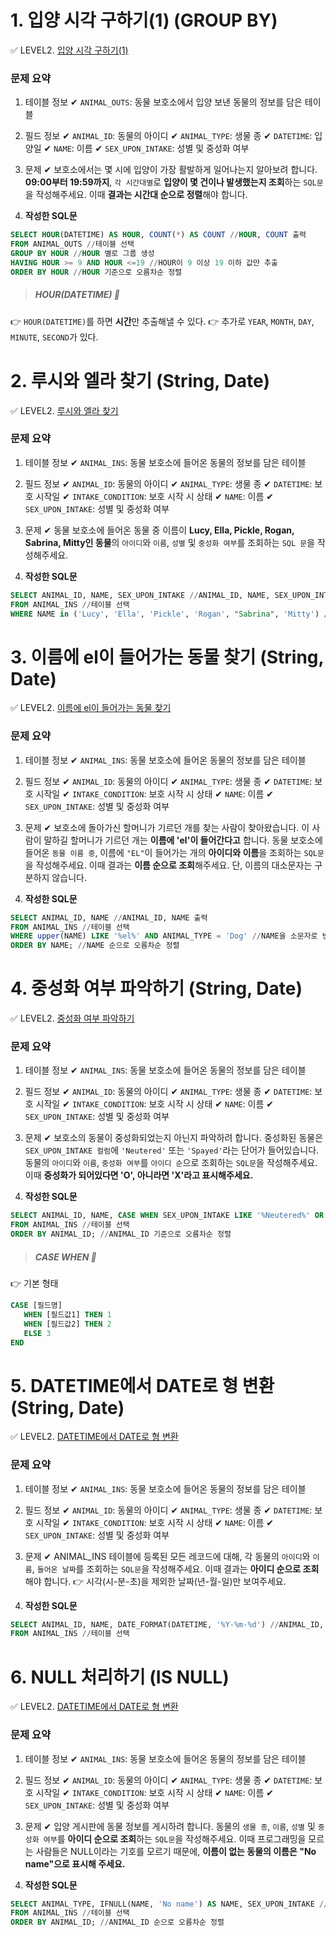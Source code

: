 # 1. 입양 시각 구하기(1) (GROUP BY)
✅ LEVEL2. [입양 시각 구하기(1)](https://programmers.co.kr/learn/courses/30/lessons/59412)

### 문제 요약
1. 테이블 정보
✔ `ANIMAL_OUTS`: 동물 보호소에서 입양 보낸 동물의 정보를 담은 테이블

2. 필드 정보
✔ `ANIMAL_ID`: 동물의 아이디
✔ `ANIMAL_TYPE`: 생물 종
✔ `DATETIME`: 입양일
✔ `NAME`: 이름
✔ `SEX_UPON_INTAKE`: 성별 및 중성화 여부

3. 문제
✔ 보호소에서는 몇 시에 입양이 가장 활발하게 일어나는지 알아보려 합니다. **09:00부터 19:59까지**, `각 시간대별`로 **입양이 몇 건이나 발생했는지 조회**하는 `SQL문`을 작성해주세요. 이때 **결과는 시간대 순으로 정렬**해야 합니다.

4. **작성한 SQL문**
```sql
SELECT HOUR(DATETIME) AS HOUR, COUNT(*) AS COUNT //HOUR, COUNT 출력
FROM ANIMAL_OUTS //테이블 선택
GROUP BY HOUR //HOUR 별로 그룹 생성
HAVING HOUR >= 9 AND HOUR <=19 //HOUR이 9 이상 19 이하 값만 추출
ORDER BY HOUR //HOUR 기준으로 오름차순 정렬
```
> ##### HOUR(DATETIME) 🧐
👉 `HOUR(DATETIME)`를 하면 **시간**만 추출해낼 수 있다.
👉 추가로 `YEAR`, `MONTH`, `DAY`, `MINUTE`, `SECOND`가 있다.

# 2. 루시와 엘라 찾기 (String, Date)
✅ LEVEL2. [루시와 엘라 찾기](https://programmers.co.kr/learn/courses/30/lessons/59046)

### 문제 요약
1. 테이블 정보
✔ `ANIMAL_INS`: 동물 보호소에 들어온 동물의 정보를 담은 테이블

2. 필드 정보
✔ `ANIMAL_ID`: 동물의 아이디
✔ `ANIMAL_TYPE`: 생물 종
✔ `DATETIME`: 보호 시작일
✔ `INTAKE_CONDITION`: 보호 시작 시 상태
✔ `NAME`: 이름
✔ `SEX_UPON_INTAKE`: 성별 및 중성화 여부

3. 문제
✔ 동물 보호소에 들어온 동물 중 이름이 **Lucy, Ella, Pickle, Rogan, Sabrina, Mitty인 동물**의 `아이디`와 `이름`, `성별` 및 `중성화 여부`를 조회하는 `SQL 문`을 작성해주세요.

4. **작성한 SQL문**
```sql
SELECT ANIMAL_ID, NAME, SEX_UPON_INTAKE //ANIMAL_ID, NAME, SEX_UPON_INTAKE 출력
FROM ANIMAL_INS //테이블 선택
WHERE NAME in ('Lucy', 'Ella', 'Pickle', 'Rogan', "Sabrina", 'Mitty') //NAME에 'Lucy', 'Ella', 'Pickle', 'Rogan', "Sabrina", 'Mitty'값인 데이터 출력
```

# 3. 이름에 el이 들어가는 동물 찾기 (String, Date)
✅ LEVEL2. [이름에 el이 들어가는 동물 찾기](https://programmers.co.kr/learn/courses/30/lessons/59047)

### 문제 요약
1. 테이블 정보
✔ `ANIMAL_INS`: 동물 보호소에 들어온 동물의 정보를 담은 테이블

2. 필드 정보
✔ `ANIMAL_ID`: 동물의 아이디
✔ `ANIMAL_TYPE`: 생물 종
✔ `DATETIME`: 보호 시작일
✔ `INTAKE_CONDITION`: 보호 시작 시 상태
✔ `NAME`: 이름
✔ `SEX_UPON_INTAKE`: 성별 및 중성화 여부

3. 문제
✔ 보호소에 돌아가신 할머니가 기르던 개를 찾는 사람이 찾아왔습니다. 이 사람이 말하길 할머니가 기르던 개는 **이름에 'el'이 들어간다고** 합니다. 동물 보호소에 들어온 `동물 이름 중`, 이름에 `"EL"`이 들어가는 개의 **아이디와 이름**을 조회하는 `SQL문`을 작성해주세요. 이때 결과는 **이름 순으로 조회**해주세요. 단, 이름의 대소문자는 구분하지 않습니다.

4. **작성한 SQL문**
```sql
SELECT ANIMAL_ID, NAME //ANIMAL_ID, NAME 출력
FROM ANIMAL_INS //테이블 선택
WHERE upper(NAME) LIKE '%el%' AND ANIMAL_TYPE = 'Dog' //NAME을 소문자로 변환하고 이름에 'el'이 들어가야하며, ANIMAL_TYPE이 'Dog'인 것 출력
ORDER BY NAME; //NAME 순으로 오름차순 정렬
```

# 4. 중성화 여부 파악하기 (String, Date)
✅ LEVEL2. [중성화 여부 파악하기](https://programmers.co.kr/learn/courses/30/lessons/59409)

### 문제 요약
1. 테이블 정보
✔ `ANIMAL_INS`: 동물 보호소에 들어온 동물의 정보를 담은 테이블

2. 필드 정보
✔ `ANIMAL_ID`: 동물의 아이디
✔ `ANIMAL_TYPE`: 생물 종
✔ `DATETIME`: 보호 시작일
✔ `INTAKE_CONDITION`: 보호 시작 시 상태
✔ `NAME`: 이름
✔ `SEX_UPON_INTAKE`: 성별 및 중성화 여부

3. 문제
✔ 보호소의 동물이 중성화되었는지 아닌지 파악하려 합니다. 중성화된 동물은 `SEX_UPON_INTAKE 컬럼`에 `'Neutered'` 또는 `'Spayed'`라는 단어가 들어있습니다. 동물의 `아이디`와 `이름`, `중성화 여부`를 `아이디 순`으로 조회하는 `SQL문`을 작성해주세요. 이때 **중성화가 되어있다면 'O', 아니라면 'X'라고 표시해주세요.**

4. **작성한 SQL문**
```sql
SELECT ANIMAL_ID, NAME, CASE WHEN SEX_UPON_INTAKE LIKE '%Neutered%' OR SEX_UPON_INTAKE LIKE '%Spayed%' THEN 'O' ELSE 'X' END AS '중성화' // ANIMAL_ID, NAME 출력 및 SEX_UPON_INTAKE를 조건에 따라 출력
FROM ANIMAL_INS //테이블 선택
ORDER BY ANIMAL_ID; //ANIMAL_ID 기준으로 오름차순 정렬
```

> ##### CASE WHEN 🧐
👉 기본 형태
```sql
CASE [필드명] 
   WHEN [필드값1] THEN 1
   WHEN [필드값2] THEN 2
   ELSE 3
END
```

# 5. DATETIME에서 DATE로 형 변환 (String, Date)
✅ LEVEL2. [DATETIME에서 DATE로 형 변환](https://programmers.co.kr/learn/courses/30/lessons/59414)

### 문제 요약
1. 테이블 정보
✔ `ANIMAL_INS`: 동물 보호소에 들어온 동물의 정보를 담은 테이블

2. 필드 정보
✔ `ANIMAL_ID`: 동물의 아이디
✔ `ANIMAL_TYPE`: 생물 종
✔ `DATETIME`: 보호 시작일
✔ `INTAKE_CONDITION`: 보호 시작 시 상태
✔ `NAME`: 이름
✔ `SEX_UPON_INTAKE`: 성별 및 중성화 여부

3. 문제
✔ ANIMAL_INS 테이블에 등록된 모든 레코드에 대해, 각 동물의 `아이디`와 `이름`, `들어온 날짜`를 조회하는 `SQL문`을 작성해주세요. 이때 결과는 **아이디 순으로 조회**해야 합니다.
👉 시각(시-분-초)을 제외한 날짜(년-월-일)만 보여주세요.

4. **작성한 SQL문**
```sql
SELECT ANIMAL_ID, NAME, DATE_FORMAT(DATETIME, '%Y-%m-%d') //ANIMAL_ID, NAME, DATETIME 출력
FROM ANIMAL_INS //테이블 선택
```

# 6. NULL 처리하기 (IS NULL)
✅ LEVEL2. [DATETIME에서 DATE로 형 변환](https://programmers.co.kr/learn/courses/30/lessons/59410)

### 문제 요약
1. 테이블 정보
✔ `ANIMAL_INS`: 동물 보호소에 들어온 동물의 정보를 담은 테이블

2. 필드 정보
✔ `ANIMAL_ID`: 동물의 아이디
✔ `ANIMAL_TYPE`: 생물 종
✔ `DATETIME`: 보호 시작일
✔ `INTAKE_CONDITION`: 보호 시작 시 상태
✔ `NAME`: 이름
✔ `SEX_UPON_INTAKE`: 성별 및 중성화 여부

3. 문제
✔ 입양 게시판에 동물 정보를 게시하려 합니다. 동물의 `생물 종`, `이름`, `성별` 및 `중성화 여부`를 **아이디 순으로 조회**하는 `SQL문`을 작성해주세요. 이때 프로그래밍을 모르는 사람들은 NULL이라는 기호를 모르기 때문에, **이름이 없는 동물의 이름은 "No name"으로 표시해 주세요.**

4. **작성한 SQL문**
```sql
SELECT ANIMAL_TYPE, IFNULL(NAME, 'No name') AS NAME, SEX_UPON_INTAKE //ANIMAL_TYPE, NAME, SEX_UPON_INTAKE 출력
FROM ANIMAL_INS //테이블 선택
ORDER BY ANIMAL_ID; //ANIMAL_ID 순으로 오름차순 정렬
```
